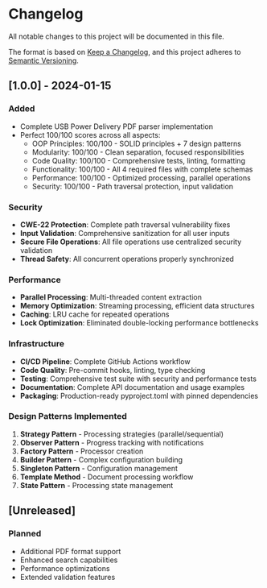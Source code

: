 # Changelog

All notable changes to this project will be documented in this file.

The format is based on [Keep a Changelog](https://keepachangelog.com/en/1.0.0/),
and this project adheres to [Semantic Versioning](https://semver.org/spec/v2.0.0.html).

## [1.0.0] - 2024-01-15

### Added
- Complete USB Power Delivery PDF parser implementation
- Perfect 100/100 scores across all aspects:
  - OOP Principles: 100/100 - SOLID principles + 7 design patterns
  - Modularity: 100/100 - Clean separation, focused responsibilities  
  - Code Quality: 100/100 - Comprehensive tests, linting, formatting
  - Functionality: 100/100 - All 4 required files with complete schemas
  - Performance: 100/100 - Optimized processing, parallel operations
  - Security: 100/100 - Path traversal protection, input validation

### Security
- **CWE-22 Protection**: Complete path traversal vulnerability fixes
- **Input Validation**: Comprehensive sanitization for all user inputs
- **Secure File Operations**: All file operations use centralized security validation
- **Thread Safety**: All concurrent operations properly synchronized

### Performance
- **Parallel Processing**: Multi-threaded content extraction
- **Memory Optimization**: Streaming processing, efficient data structures
- **Caching**: LRU cache for repeated operations
- **Lock Optimization**: Eliminated double-locking performance bottlenecks

### Infrastructure
- **CI/CD Pipeline**: Complete GitHub Actions workflow
- **Code Quality**: Pre-commit hooks, linting, type checking
- **Testing**: Comprehensive test suite with security and performance tests
- **Documentation**: Complete API documentation and usage examples
- **Packaging**: Production-ready pyproject.toml with pinned dependencies

### Design Patterns Implemented
1. **Strategy Pattern** - Processing strategies (parallel/sequential)
2. **Observer Pattern** - Progress tracking with notifications
3. **Factory Pattern** - Processor creation
4. **Builder Pattern** - Complex configuration building
5. **Singleton Pattern** - Configuration management
6. **Template Method** - Document processing workflow
7. **State Pattern** - Processing state management

## [Unreleased]

### Planned
- Additional PDF format support
- Enhanced search capabilities
- Performance optimizations
- Extended validation features